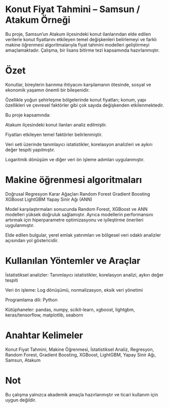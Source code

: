 # Konut Fiyat Tahmini – Samsun / Atakum Örneği

Bu proje, Samsun’un Atakum ilçesindeki konut ilanlarından elde edilen verilerle konut fiyatlarını etkileyen temel değişkenleri belirlemeyi ve farklı makine öğrenmesi algoritmalarıyla fiyat tahmini modelleri geliştirmeyi amaçlamaktadır. Çalışma, bir lisans bitirme tezi kapsamında hazırlanmıştır.

# Özet

Konutlar, bireylerin barınma ihtiyacını karşılamanın ötesinde, sosyal ve ekonomik yaşamın önemli bir bileşenidir.

Özellikle yoğun şehirleşme bölgelerinde konut fiyatları; konum, yapı özellikleri ve çevresel faktörler gibi çok sayıda değişkenden etkilenmektedir.

Bu proje kapsamında:

Atakum ilçesindeki konut ilanları analiz edilmiştir.

Fiyatları etkileyen temel faktörler belirlenmiştir.

Veri seti üzerinde tanımlayıcı istatistikler, korelasyon analizleri ve aykırı değer tespiti yapılmıştır.

Logaritmik dönüşüm ve diğer veri ön işleme adımları uygulanmıştır.

# Makine öğrenmesi algoritmaları

Doğrusal Regresyon
Karar Ağaçları
Random Forest
Gradient Boosting
XGBoost
LightGBM
Yapay Sinir Ağı (ANN)

Model karşılaştırmaları sonucunda Random Forest, XGBoost ve ANN modelleri yüksek doğruluk sağlamıştır. Ayrıca modellerin performansını artırmak için hiperparametre optimizasyonu ve iyileştirme önerileri uygulanmıştır.

Elde edilen bulgular, yerel emlak yatırımları ve bölgesel veri odaklı analizler açısından yol göstericidir.

# Kullanılan Yöntemler ve Araçlar

İstatistiksel analizler: Tanımlayıcı istatistikler, korelasyon analizi, aykırı değer tespiti

Veri ön işleme: Log dönüşümü, normalizasyon, eksik veri yönetimi

Programlama dili: Python

Kütüphaneler: pandas, numpy, scikit-learn, xgboost, lightgbm, keras/tensorflow, matplotlib, seaborn

# Anahtar Kelimeler

Konut Fiyat Tahmini, Makine Öğrenmesi, İstatistiksel Analiz, Regresyon, Random Forest, Gradient Boosting, XGBoost, LightGBM, Yapay Sinir Ağı, Samsun, Atakum

# Not

Bu çalışma yalnızca akademik amaçla hazırlanmıştır ve ticari kullanım için uygun değildir.
